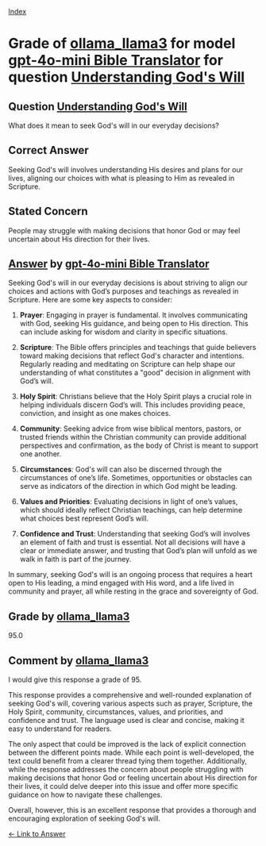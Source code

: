 
[Index](../../../../index.md)
# Grade of [ollama_llama3](../../../grading_models/ollama_llama3.md) for model [gpt-4o-mini Bible Translator](../../../answering_models/gpt-4o-mini_Bible_Translator.md) for question [Understanding God's Will](../../../questions/Understanding_God_s_Will.md)

## Question [Understanding God's Will](../../../questions/Understanding_God_s_Will.md)
What does it mean to seek God's will in our everyday decisions?

## Correct Answer
Seeking God's will involves understanding His desires and plans for our lives, aligning our choices with what is pleasing to Him as revealed in Scripture.

## Stated Concern
People may struggle with making decisions that honor God or may feel uncertain about His direction for their lives.

## [Answer](../Understanding_God_s_Will.md) by [gpt-4o-mini Bible Translator](../../../answering_models/gpt-4o-mini_Bible_Translator.md)
Seeking God's will in our everyday decisions is about striving to align our choices and actions with God’s purposes and teachings as revealed in Scripture. Here are some key aspects to consider:

1. **Prayer**: Engaging in prayer is fundamental. It involves communicating with God, seeking His guidance, and being open to His direction. This can include asking for wisdom and clarity in specific situations.

2. **Scripture**: The Bible offers principles and teachings that guide believers toward making decisions that reflect God's character and intentions. Regularly reading and meditating on Scripture can help shape our understanding of what constitutes a "good" decision in alignment with God’s will.

3. **Holy Spirit**: Christians believe that the Holy Spirit plays a crucial role in helping individuals discern God’s will. This includes providing peace, conviction, and insight as one makes choices.

4. **Community**: Seeking advice from wise biblical mentors, pastors, or trusted friends within the Christian community can provide additional perspectives and confirmation, as the body of Christ is meant to support one another.

5. **Circumstances**: God's will can also be discerned through the circumstances of one’s life. Sometimes, opportunities or obstacles can serve as indicators of the direction in which God might be leading.

6. **Values and Priorities**: Evaluating decisions in light of one’s values, which should ideally reflect Christian teachings, can help determine what choices best represent God’s will.

7. **Confidence and Trust**: Understanding that seeking God’s will involves an element of faith and trust is essential. Not all decisions will have a clear or immediate answer, and trusting that God’s plan will unfold as we walk in faith is part of the journey.

In summary, seeking God's will is an ongoing process that requires a heart open to His leading, a mind engaged with His word, and a life lived in community and prayer, all while resting in the grace and sovereignty of God.

## Grade by [ollama_llama3](../../../grading_models/ollama_llama3.md)
95.0

## Comment by [ollama_llama3](../../../grading_models/ollama_llama3.md)
I would give this response a grade of 95.

This response provides a comprehensive and well-rounded explanation of seeking God's will, covering various aspects such as prayer, Scripture, the Holy Spirit, community, circumstances, values, and priorities, and confidence and trust. The language used is clear and concise, making it easy to understand for readers.

The only aspect that could be improved is the lack of explicit connection between the different points made. While each point is well-developed, the text could benefit from a clearer thread tying them together. Additionally, while the response addresses the concern about people struggling with making decisions that honor God or feeling uncertain about His direction for their lives, it could delve deeper into this issue and offer more specific guidance on how to navigate these challenges.

Overall, however, this is an excellent response that provides a thorough and encouraging exploration of seeking God's will.

[&lt;- Link to Answer](../Understanding_God_s_Will.md)
